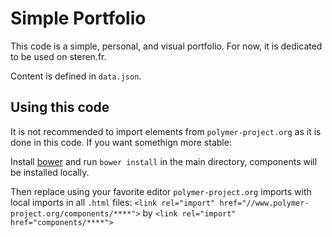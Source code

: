 # Simple Portfolio

This code is a simple, personal, and visual portfolio.
For now, it is dedicated to be used on steren.fr.

Content is defined in `data.json`.


## Using this code

It is not recommended to import elements from `polymer-project.org` as it is done in this code. If you want somethign more stable:

Install [bower](http://bower.io/) and run `bower install` in the main directory, components will be installed locally.

Then replace using your favorite editor `polymer-project.org` imports with local imports in all `.html` files:
`<link rel="import" href="//www.polymer-project.org/components/****">` by `<link rel="import" href="components/****">`
